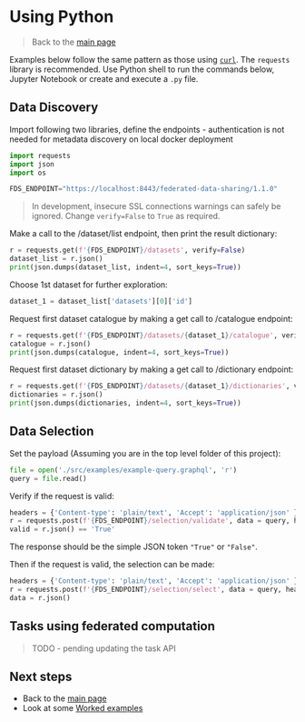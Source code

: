# Using Python

> Back to the [main page](./User_Guide.md)

Examples below follow the same pattern as those using [`curl`](./User_Guide_CLI.md). The `requests` library is recommended. Use Python shell to run the commands below, Jupyter Notebook or create and execute a `.py` file.

## Data Discovery

Import following two libraries, define the endpoints - authentication is not needed for metadata discovery on local docker deployment
```python
import requests
import json
import os

FDS_ENDPOINT="https://localhost:8443/federated-data-sharing/1.1.0"
```

> In development, insecure SSL connections warnings can safely be ignored. Change `verify=False` to `True` as required.

Make a call to the /dataset/list endpoint, then print the result dictionary:
```python
r = requests.get(f'{FDS_ENDPOINT}/datasets', verify=False)
dataset_list = r.json()
print(json.dumps(dataset_list, indent=4, sort_keys=True))
```

Choose 1st dataset for further exploration:
```python
dataset_1 = dataset_list['datasets'][0]['id']
```

Request first dataset catalogue by making a get call to /catalogue endpoint:
```python
r = requests.get(f'{FDS_ENDPOINT}/datasets/{dataset_1}/catalogue', verify=False)
catalogue = r.json()
print(json.dumps(catalogue, indent=4, sort_keys=True))
```

Request first dataset dictionary by making a get call to /dictionary endpoint:
```python
r = requests.get(f'{FDS_ENDPOINT}/datasets/{dataset_1}/dictionaries', verify=False)
dictionaries = r.json()
print(json.dumps(dictionaries, indent=4, sort_keys=True))
```
## Data Selection

Set the payload (Assuming you are in the top level folder of this project):
```python
file = open('./src/examples/example-query.graphql', 'r')
query = file.read()
```
Verify if the request is valid:
```python
headers = {'Content-type': 'plain/text', 'Accept': 'application/json' }
r = requests.post(f'{FDS_ENDPOINT}/selection/validate', data = query, headers=headers, verify=False)
valid = r.json() == 'True'
```
The response should be the simple JSON token `"True"` or `"False"`. 

Then if the request is valid, the selection can be made:
```python
headers = {'Content-type': 'plain/text', 'Accept': 'application/json' }
r = requests.post(f'{FDS_ENDPOINT}/selection/select', data = query, headers=headers, verify=False)
data = r.json()
```

## Tasks using federated computation

> TODO - pending updating the task API

## Next steps

- Back to the [main page](./User_Guide.md)
- Look at some [Worked examples](https://github.com/federated-data-sharing/common-api-examples)
